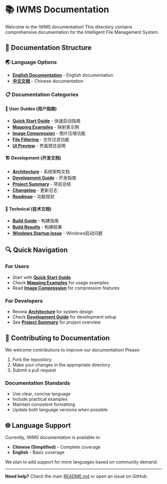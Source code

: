# 📚 IWMS Documentation

Welcome to the IWMS documentation! This directory contains comprehensive documentation for the Intelligent File Management System.

## 📖 Documentation Structure

### 🌏 Language Options

- **[English Documentation](en/)** - English documentation
- **[中文文档](zh-CN/)** - Chinese documentation

### 📋 Documentation Categories

#### 🚀 User Guides (用户指南)
- **[Quick Start Guide](zh-CN/QUICK_START.md)** - 快速启动指南
- **[Mapping Examples](zh-CN/MAPPING_EXAMPLES.md)** - 映射表示例
- **[Image Compression](zh-CN/IMAGE_COMPRESSION.md)** - 图片压缩功能
- **[File Filtering](zh-CN/FILE_FILTERING.md)** - 文件过滤功能
- **[UI Preview](zh-CN/UI_PREVIEW.md)** - 界面预览说明

#### 🏗️ Development (开发文档)
- **[Architecture](architecture/)** - 系统架构文档
- **[Development Guide](development/)** - 开发指南
- **[Project Summary](zh-CN/PROJECT_SUMMARY.md)** - 项目总结
- **[Changelog](zh-CN/CHANGELOG.md)** - 更新日志
- **[Roadmap](zh-CN/ROADMAP.md)** - 功能规划

#### 🔧 Technical (技术文档)
- **[Build Guide](BUILD_GUIDE.md)** - 构建指南
- **[Build Results](BUILD_RESULTS.md)** - 构建结果
- **[Windows Startup Issue](WINDOWS_STARTUP_ISSUE.md)** - Windows启动问题

## 🔍 Quick Navigation

### For Users
- Start with **[Quick Start Guide](zh-CN/QUICK_START.md)**
- Check **[Mapping Examples](zh-CN/MAPPING_EXAMPLES.md)** for usage examples
- Read **[Image Compression](zh-CN/IMAGE_COMPRESSION.md)** for compression features

### For Developers
- Review **[Architecture](architecture/ARCHITECTURE.md)** for system design
- Check **[Development Guide](development/)** for development setup
- See **[Project Summary](zh-CN/PROJECT_SUMMARY.md)** for project overview

## 📝 Contributing to Documentation

We welcome contributions to improve our documentation! Please:

1. Fork the repository
2. Make your changes in the appropriate directory
3. Submit a pull request

### Documentation Standards

- Use clear, concise language
- Include practical examples
- Maintain consistent formatting
- Update both language versions when possible

## 🌐 Language Support

Currently, IWMS documentation is available in:
- **Chinese (Simplified)** - Complete coverage
- **English** - Basic coverage

We plan to add support for more languages based on community demand.

---

**Need help?** Check the main [README.md](../README.md) or open an issue on GitHub.
